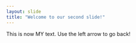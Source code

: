 ```yaml
---
layout: slide
title: "Welcome to our second slide!"
---
```

This is now MY text.
Use the left arrow to go back!
